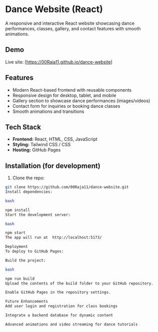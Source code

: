 # Dance Website (React)

A responsive and interactive React website showcasing dance performances, classes, gallery, and contact features with smooth animations.

## Demo

Live site: [https://00Raja11.github.io/dance-website]

## Features

- Modern React-based frontend with reusable components
- Responsive design for desktop, tablet, and mobile
- Gallery section to showcase dance performances (images/videos)
- Contact form for inquiries or booking dance classes
- Smooth animations and transitions

## Tech Stack

- **Frontend:** React, HTML, CSS, JavaScript  
- **Styling:** Tailwind CSS / CSS  
- **Hosting:** GitHub Pages

## Installation (for development)

1. Clone the repo:

```bash
git clone https://github.com/00Raja11/dance-website.git
Install dependencies:

bash

npm install
Start the development server:

bash

npm start
The app will run at  http://localhost:5173/

Deployment
To deploy to GitHub Pages:

Build the project:

bash

npm run build
Upload the contents of the build folder to your GitHub repository.

Enable GitHub Pages in the repository settings.

Future Enhancements
Add user login and registration for class bookings

Integrate a backend database for dynamic content

Advanced animations and video streaming for dance tutorials
